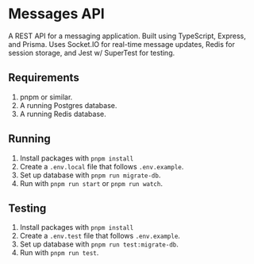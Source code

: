 # Messages API

A REST API for a messaging application. Built using TypeScript, Express, and Prisma. Uses Socket.IO for real-time message updates, Redis for session storage, and Jest w/ SuperTest for testing.

## Requirements

1. pnpm or similar.
2. A running Postgres database.
3. A running Redis database.

## Running

1. Install packages with `pnpm install`
2. Create a `.env.local` file that follows `.env.example`.
3. Set up database with `pnpm run migrate-db`.
4. Run with `pnpm run start` or `pnpm run watch`.

## Testing

1. Install packages with `pnpm install`
2. Create a `.env.test` file that follows `.env.example`.
3. Set up database with `pnpm run test:migrate-db`.
4. Run with `pnpm run test`.
